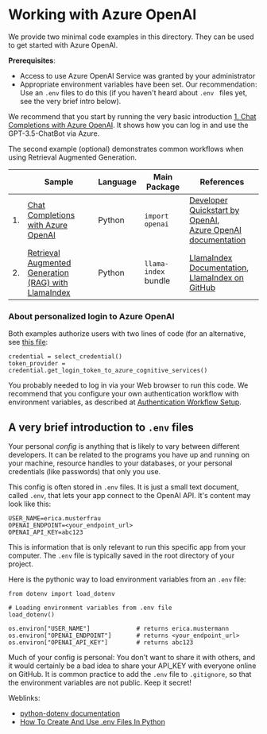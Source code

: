# Working with Azure OpenAI

We provide two minimal code examples in this directory. They can be used to get started with Azure OpenAI.

**Prerequisites**:

- Access to use Azure OpenAI Service was granted by your administrator
- Appropriate environment variables have been set. Our recommendation: Use an `.env` files to do this (if you haven't 
heard about `.env ` files yet, see the very brief intro below).

We recommend that you start by running the very basic introduction [1. Chat Completions with Azure OpenAI](soda_starter_code_Azure_OpenAI.py).
It shows how you can log in and use the GPT-3.5-ChatBot via Azure.

The second example (optional) demonstrates common workflows when using Retrieval Augmented Generation.

|    | Sample                                                                                                    | Language | Main Package         | References                                                                                                                                                                                   | 
|----|-----------------------------------------------------------------------------------------------------------|----------|----------------------|----------------------------------------------------------------------------------------------------------------------------------------------------------------------------------------------|
| 1. | [Chat Completions with Azure OpenAI](soda_starter_code_Azure_OpenAI.py)                                   | Python   | `import openai`      | [Developer Quickstart by OpenAI](https://platform.openai.com/docs/quickstart?context=python), <br/>[Azure OpenAI documentation](https://learn.microsoft.com/en-us/azure/ai-services/openai/) |
| 2. | [Retrieval Augmented Generation (RAG) with LlamaIndex](soda_starter_code_RetrievalAugmentedGeneration.py) | Python   | `llama-index` bundle | [LlamaIndex Documentation](https://docs.llamaindex.ai/en/stable/getting_started/installation.html), <br/>[LlamaIndex on GitHub](https://github.com/run-llama/llama_index)                    |

### About personalized login to Azure OpenAI

Both examples authorize users with two lines of code (for an alternative, 
see [this file](../azure_authentication/README.md):

```
credential = select_credential()
token_provider = credential.get_login_token_to_azure_cognitive_services()
```

You probably needed to log in via your Web browser to run this code. We recommend that you configure your own 
authentication workflow with environment variables, as 
described at [Authentication Workflow Setup](../azure_authentication/AuthenticationWorkflowSetup.md).

## A very brief introduction to `.env` files

Your personal _config_ is anything that is likely to vary between different developers. It can be related
to the programs you have up and running on your machine, resource handles to your databases, or your personal 
credentials (like passwords) that only you use.

This config is often stored in `.env` files. It is just a small text document, called `.env`, that lets
your app connect to the OpenAI API. It's content may look like this:

```
USER_NAME=erica.musterfrau
OPENAI_ENDPOINT=<your_endpoint_url>
OPENAI_API_KEY=abc123
```

This is information that is only relevant to run this specific app from your computer. The `.env` file is
typically saved in the root directory of your project.

Here is the pythonic way to load environment variables from an `.env` file:

```
from dotenv import load_dotenv

# Loading environment variables from .env file
load_dotenv()

os.environ["USER_NAME"]             # returns erica.mustermann
os.environ["OPENAI_ENDPOINT"]       # returns <your_endpoint_url>
os.environ["OPENAI_API_KEY"]        # returns abc123
```

Much of your config is personal: You don't want to share it with others, and it would certainly be a bad idea to share
your API_KEY with everyone online on GitHub. It is common practice to add the `.env` file to `.gitignore`, so that
the environment variables are not public.  Keep it secret!

Weblinks:

- [python-dotenv documentation](https://pypi.org/project/python-dotenv/)
- [How To Create And Use .env Files In Python](https://www.geeksforgeeks.org/how-to-create-and-use-env-files-in-python/)
